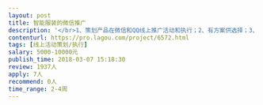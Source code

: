 ```yaml
---                
layout: post       
title: 智能服装的微信推广           
description: '</br>1、策划产品在微信和QQ线上推广活动和执行；2、有方案供选择；3、确定方案后负责UI设计和编辑、软文发布、活动落地等细节。</br>'     
contenturl: https://pro.lagou.com/project/6572.html      
tags: [线上活动策划/执行]            
salary: 5000-10000元          
publish_time: 2018-03-07 15:18:30         
review: 1937人                   
apply: 7人                   
recommend: 0人                   
time_range: 2-4周              
---                 
```

